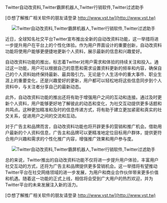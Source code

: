 Twitter自动改资料,Twitter霸屏机器人,Twitter行销软件,Twitter过滤助手

[😍想了解推广相关软件的朋友请登录 http://www.vst.tw](http://www.vst.tw)

 <center><img src="https://vst.tw/MP4/tuiguang/png/4.png" alt="Twitter自动改资料,Twitter霸屏机器人,Twitter行销软件,Twitter过滤助手"></center>

近日，全球知名社交平台Twitter宣布推出全新的自动改资料功能，这一举措将进一步提升用户在平台上的个性化体验。作为用户界面设计的重要创新，自动改资料功能将使用户能够更便捷地更新个人资料，展示最新的信息和兴趣爱好。

自动改资料功能的推出，标志着Twitter对用户需求和体验的持续关注和投入。通过这一功能，用户可以根据自己的意愿和需求设置资料更新的频率和内容，确保自己的个人资料始终保持最新、最具吸引力。无论是个人生活中的重大事件、职业生涯上的重要变化，还是兴趣爱好的更新，用户都可以轻松地将这些信息同步到个人资料中，与关注者分享自己的最新动态。

此外，自动改资料功能的推出还将有助于增强用户之间的互动和连接。通过及时更新个人资料，用户能够更好地了解彼此的动态和变化，为社交互动提供更多话题和共鸣点。这种更加精准和及时的信息传递方式，将有助于建立更加紧密和真实的社交关系，促进用户之间的交流和互动。

对于广告主和品牌而言，自动改资料功能也将开辟更多的营销和推广机会。借助用户最新的个人资料信息，广告主和品牌可以更精准地定位目标用户群体，提供更符合用户兴趣和需求的个性化推广内容，增强推广效果和用户参与度。

 <center><img src="https://vst.tw/MP4/tuiguang/png/7.png" alt="Twitter自动改资料,Twitter霸屏机器人,Twitter行销软件,Twitter过滤助手"></center>

总的来说，Twitter推出的自动改资料功能不仅将进一步提升用户体验，丰富用户社交互动的方式，还将为广告主和品牌提供更多营销机会。这一举措将有望推动Twitter平台在社交网络领域的进一步发展，为用户和商业合作伙伴带来更多价值和机遇。随着这一功能的正式上线，相信将会受到广大用户的热烈欢迎，并为Twitter平台的未来发展注入新的活力。

[😍想了解推广相关软件的朋友请登录 http://www.vst.tw](http://www.vst.tw)



